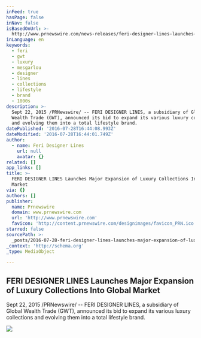 ```yaml
---
inFeed: true
hasPage: false
inNav: false
isBasedOnUrl: >-
  http://www.prnewswire.com/news-releases/feri-designer-lines-launches-major-expansion-of-luxury-collections-into-global-market-300146683.html
inLanguage: en
keywords:
  - feri
  - gwt
  - luxury
  - mesgarlou
  - designer
  - lines
  - collections
  - lifestyle
  - brand
  - 1800s
description: >-
  Sept 22, 2015 /PRNewswire/ -- FERI DESIGNER LINES, a subsidiary of Global
  Wealth Trade (GWT), announced its bid to expand its various luxury collections
  and evolving them into a total lifestyle brand.
datePublished: '2016-07-28T16:44:08.993Z'
dateModified: '2016-07-28T16:44:01.749Z'
author:
  - name: Feri Designer Lines
    url: null
    avatar: {}
related: []
app_links: []
title: >-
  FERI DESIGNER LINES Launches Major Expansion of Luxury Collections Into Global
  Market
via: {}
authors: []
publisher:
  name: Prnewswire
  domain: www.prnewswire.com
  url: 'http://www.prnewswire.com'
  favicon: 'http://content.prnewswire.com/designimages/favicon_PRN.ico'
starred: false
sourcePath: >-
  _posts/2016-07-28-feri-designer-lines-launches-major-expansion-of-luxury-colle.md
_context: 'http://schema.org'
_type: MediaObject

---
```

<article style=""><h1>FERI DESIGNER LINES Launches Major Expansion of Luxury Collections Into Global Market</h1><p>Sept 22, 2015 /PRNewswire/ -- FERI DESIGNER LINES, a subsidiary of Global Wealth Trade (GWT), announced its bid to expand its various luxury collections and evolving them into a total lifestyle brand.</p><img src="http://photos.prnewswire.com/prnvar/20150921/269029LOGO" /></article>